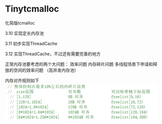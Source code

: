 # Tinytcmalloc
化简版tcmalloc


3.10   实现定长内存池

3.11   初步实现ThreadCache

3.12   实现ThreadCache，不过还有需要完善的地方




正常内存池要考虑的两个大问题：
    效率问题
    内存碎片问题
    多线程场景下申请和释放的空间的效率问题   （高并发内存池）
    
内存对齐规则如下
![alt text](image.png)